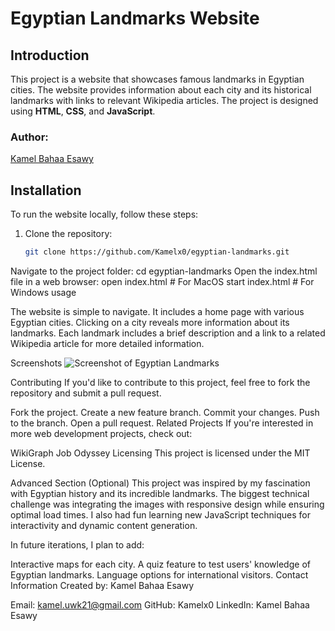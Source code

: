 # Egyptian Landmarks Website

## Introduction
This project is a website that showcases famous landmarks in Egyptian cities. The website provides information about each city and its historical landmarks with links to relevant Wikipedia articles. The project is designed using **HTML**, **CSS**, and **JavaScript**.

### Author:
[Kamel Bahaa Esawy](https://eg.linkedin.com/in/kamel-l-6b2513292)

## Installation
To run the website locally, follow these steps:

1. Clone the repository:
   ```bash
   git clone https://github.com/Kamelx0/egyptian-landmarks.git

Navigate to the project folder:
cd egyptian-landmarks
Open the index.html file in a web browser:
open index.html  # For MacOS
start index.html  # For Windows
usage 

The website is simple to navigate. It includes a home page with various Egyptian cities. Clicking on a city reveals more information about its landmarks. Each landmark includes a brief description and a link to a related Wikipedia article for more detailed information.

Screenshots
![Screenshot of Egyptian Landmarks](https://github.com/kamelx0/egyptian-landmarks/blob/master/images/Screenshot%202024-09-15%20220204.png)



Contributing
If you'd like to contribute to this project, feel free to fork the repository and submit a pull request.

Fork the project.
Create a new feature branch.
Commit your changes.
Push to the branch.
Open a pull request.
Related Projects
If you're interested in more web development projects, check out:

WikiGraph
Job Odyssey
Licensing
This project is licensed under the MIT License.

Advanced Section (Optional)
This project was inspired by my fascination with Egyptian history and its incredible landmarks. The biggest technical challenge was integrating the images with responsive design while ensuring optimal load times. I also had fun learning new JavaScript techniques for interactivity and dynamic content generation.

In future iterations, I plan to add:

Interactive maps for each city.
A quiz feature to test users' knowledge of Egyptian landmarks.
Language options for international visitors.
Contact Information
Created by: Kamel Bahaa Esawy

Email: kamel.uwk21@gmail.com
GitHub: Kamelx0
LinkedIn: Kamel Bahaa Esawy
